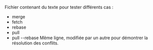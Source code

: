 Fichier contenant du texte pour tester différents cas :
 - merge
 - fetch
 - rebase
 - pull
 - pull --rebase
Même ligne, modifiée par un autre pour démontrer la résolution des conflits.
